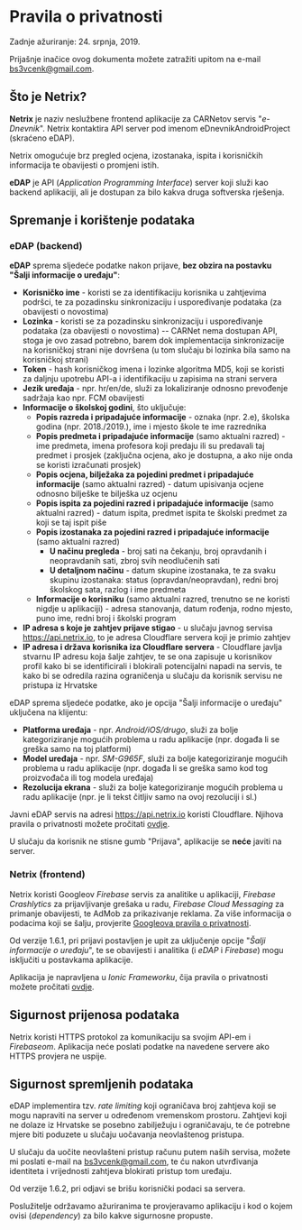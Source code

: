 # Pravila o privatnosti

Zadnje ažuriranje: 24. srpnja, 2019.

Prijašnje inačice ovog dokumenta možete zatražiti upitom na e-mail bs3vcenk@gmail.com.

## Što je Netrix?

**Netrix** je naziv neslužbene frontend aplikacije za CARNetov servis "*e-Dnevnik*". Netrix kontaktira API server pod imenom eDnevnikAndroidProject (skraćeno eDAP).

Netrix omogućuje brz pregled ocjena, izostanaka, ispita i korisničkih informacija te obavijesti o promjeni istih.

**eDAP** je API (*Application Programming Interface*) server koji služi kao backend aplikaciji, ali je dostupan za bilo kakva druga softverska rješenja.

## Spremanje i korištenje podataka

### eDAP (backend)

**eDAP** sprema sljedeće podatke nakon prijave, **bez obzira na postavku "Šalji informacije o uređaju"**:

* **Korisničko ime** - koristi se za identifikaciju korisnika u zahtjevima podršci, te za pozadinsku sinkronizaciju i uspoređivanje podataka (za obavijesti o novostima)
* **Lozinka** - koristi se za pozadinsku sinkronizaciju i uspoređivanje podataka (za obavijesti o novostima) -- CARNet nema dostupan API, stoga je ovo zasad potrebno, barem dok implementacija sinkronizacije na korisničkoj strani nije dovršena (u tom slučaju bi lozinka bila samo na korisničkoj strani)
* **Token** - hash korisničkog imena i lozinke algoritma MD5, koji se koristi za daljnju upotrebu API-a i identifikaciju u zapisima na strani servera
* **Jezik uređaja** - npr. hr/en/de, služi za lokaliziranje odnosno prevođenje sadržaja kao npr. FCM obavijesti
* **Informacije o školskoj godini**, što uključuje:
    * **Popis razreda i pripadajuće informacije** - oznaka (npr. 2.e), školska godina (npr. 2018./2019.), ime i mjesto škole te ime razrednika
    * **Popis predmeta i pripadajuće informacije** (samo aktualni razred) - ime predmeta, imena profesora koji predaju ili su predavali taj predmet i prosjek (zaključna ocjena, ako je dostupna, a ako nije onda se koristi izračunati prosjek)
    * **Popis ocjena, bilježaka za pojedini predmet i pripadajuće informacije** (samo aktualni razred) - datum upisivanja ocjene odnosno bilješke te bilješka uz ocjenu
    * **Popis ispita za pojedini razred i pripadajuće informacije** (samo aktualni razred) - datum ispita, predmet ispita te školski predmet za koji se taj ispit piše
    * **Popis izostanaka za pojedini razred i pripadajuće informacije** (samo aktualni razred)
        * **U načinu pregleda** - broj sati na čekanju, broj opravdanih i neopravdanih sati, zbroj svih neodlučenih sati
        * **U detaljnom načinu** - datum skupine izostanaka, te za svaku skupinu izostanaka: status (opravdan/neopravdan), redni broj školskog sata, razlog i ime predmeta
    * **Informacije o korisniku** (samo aktualni razred, trenutno se ne koristi nigdje u aplikaciji) - adresa stanovanja, datum rođenja, rodno mjesto, puno ime, redni broj i školski program
* **IP adresa s koje je zahtjev prijave stigao** - u slučaju javnog servisa https://api.netrix.io, to je adresa Cloudflare servera koji je primio zahtjev
* **IP adresa i država korisnika iza Cloudflare servera** - Cloudflare javlja stvarnu IP adresu koja šalje zahtjev, te se ona zapisuje u korisnikov profil kako bi se identificirali i blokirali potencijalni napadi na servis, te kako bi se odredila razina ograničenja u slučaju da korisnik servisu ne pristupa iz Hrvatske

eDAP sprema sljedeće podatke, ako je opcija "Šalji informacije o uređaju" uključena na klijentu:

* **Platforma uređaja** - npr. *Android/iOS/drugo*, služi za bolje kategoriziranje mogućih problema u radu aplikacije (npr. događa li se greška samo na toj platformi)
* **Model uređaja** - npr. *SM-G965F*, služi za bolje kategoriziranje mogućih problema u radu aplikacije (npr. događa li se greška samo kod tog proizvođača ili tog modela uređaja)
* **Rezolucija ekrana** - služi za bolje kategoriziranje mogućih problema u radu aplikacije (npr. je li tekst čitljiv samo na ovoj rezoluciji i sl.)

Javni eDAP servis na adresi https://api.netrix.io koristi Cloudflare. Njihova pravila o privatnosti možete pročitati [ovdje](https://www.cloudflare.com/privacypolicy/).

U slučaju da korisnik ne stisne gumb "Prijava", aplikacije se **neće** javiti na server.

### Netrix (frontend)

Netrix koristi Googleov *Firebase* servis za analitike u aplikaciji, *Firebase Crashlytics* za prijavljivanje grešaka u radu, *Firebase Cloud Messaging* za primanje obavijesti, te AdMob za prikazivanje reklama. Za više informacija o podacima koji se šalju, provjerite [Googleova pravila o privatnosti](https://policies.google.com/privacy).

Od verzije 1.6.1, pri prijavi postavljen je upit za uključenje opcije "*Šalji informacije o uređaju*", te se obavijesti i analitika (i *eDAP* i *Firebase*) mogu isključiti u postavkama aplikacije.

Aplikacija je napravljena u *Ionic Frameworku*, čija pravila o privatnosti možete pročitati [ovdje](https://ionicframework.com/privacy).

## Sigurnost prijenosa podataka

Netrix koristi HTTPS protokol za komunikaciju sa svojim API-em i *Firebaseom*. Aplikacija neće poslati podatke na navedene servere ako HTTPS provjera ne uspije.

## Sigurnost spremljenih podataka

eDAP implementira tzv. *rate limiting* koji ograničava broj zahtjeva koji se mogu napraviti na server u određenom vremenskom prostoru. Zahtjevi koji ne dolaze iz Hrvatske se posebno zabilježuju i ograničavaju, te će potrebne mjere biti poduzete u slučaju uočavanja neovlaštenog pristupa.

U slučaju da uočite neovlašteni pristup računu putem naših servisa, možete mi poslati e-mail na bs3vcenk@gmail.com, te ću nakon utvrđivanja identiteta i vrijednosti zahtjeva blokirati pristup tom uređaju.

Od verzije 1.6.2, pri odjavi se brišu korisnički podaci sa servera.

Poslužitelje održavamo ažuriranima te provjeravamo aplikaciju i kod o kojem ovisi (*dependency*) za bilo kakve sigurnosne propuste.